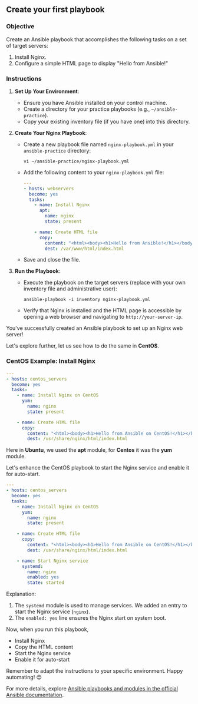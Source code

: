 ## Create your first playbook

### Objective
Create an Ansible playbook that accomplishes the following tasks on a set of target servers:
1. Install Nginx.
2. Configure a simple HTML page to display "Hello from Ansible!"

### Instructions
1. **Set Up Your Environment**:
   - Ensure you have Ansible installed on your control machine.
   - Create a directory for your practice playbooks (e.g., `~/ansible-practice`).
   - Copy your existing inventory file (if you have one) into this directory.

2. **Create Your Nginx Playbook**:
   - Create a new playbook file named `nginx-playbook.yml` in your `ansible-practice` directory:
     ```
     vi ~/ansible-practice/nginx-playbook.yml
     ```
   - Add the following content to your `nginx-playbook.yml` file:
     ```yaml
     ---
     - hosts: webservers
       become: yes
       tasks:
         - name: Install Nginx
           apt:
             name: nginx
             state: present

         - name: Create HTML file
           copy:
             content: "<html><body><h1>Hello from Ansible!</h1></body></html>"
             dest: /var/www/html/index.html
     ```
   - Save and close the file.

3. **Run the Playbook**:
   - Execute the playbook on the target servers (replace with your own inventory file and administrative user):
     ```
     ansible-playbook -i inventory nginx-playbook.yml 
     ```
   - Verify that Nginx is installed and the HTML page is accessible by opening a web browser and navigating to `http://your-server-ip`.


You've successfully created an Ansible playbook to set up an Nginx web server! 

Let's explore further, let us see how to do the same in **CentOS**.

### CentOS Example: Install Nginx

```yaml
---
- hosts: centos_servers
  become: yes
  tasks:
    - name: Install Nginx on CentOS
      yum:
        name: nginx
        state: present

    - name: Create HTML file
      copy:
        content: "<html><body><h1>Hello from Ansible on CentOS!</h1></body></html>"
        dest: /usr/share/nginx/html/index.html
```
Here in **Ubuntu**, we used the **apt** module, for **Centos** it was the **yum** module. 

Let's enhance the CentOS playbook to start the Nginx service and enable it for auto-start.

```yaml
---
- hosts: centos_servers
  become: yes
  tasks:
    - name: Install Nginx on CentOS
      yum:
        name: nginx
        state: present

    - name: Create HTML file
      copy:
        content: "<html><body><h1>Hello from Ansible on CentOS!</h1></body></html>"
        dest: /usr/share/nginx/html/index.html

    - name: Start Nginx service
      systemd:
        name: nginx
        enabled: yes
        state: started
```

Explanation:
1. The `systemd` module is used to manage services. We added an entry to start the Nginx service (`nginx`).
2. The `enabled: yes` line ensures the Nginx start on system boot.

Now, when you run this playbook,

- Install Nginx
- Copy the HTML content
- Start the Nginx service
- Enable it for auto-start

Remember to adapt the instructions to your specific environment. Happy automating! 😊

For more details, explore [Ansible playbooks and modules in the official Ansible documentation](https://docs.ansible.com/ansible/latest/playbook_guide/playbooks_intro.html).